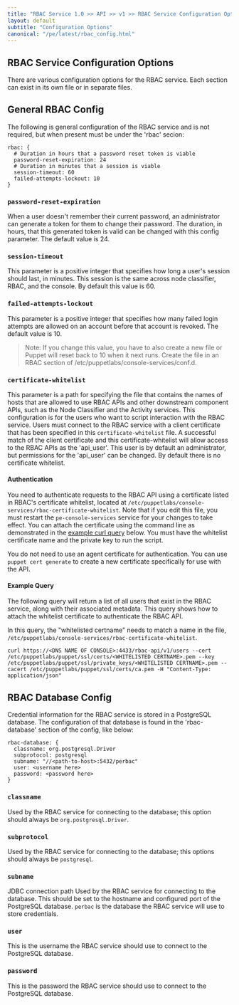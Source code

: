 ```yaml
---
title: "RBAC Service 1.0 >> API >> v1 >> RBAC Service Configuration Options"
layout: default
subtitle: "Configuration Options"
canonical: "/pe/latest/rbac_config.html"
---
```


RBAC Service Configuration Options
---------------------------

There are various configuration options for the RBAC service. Each
section can exist in its own file or in separate files.

General RBAC Config
-------------------

The following is general configuration of the RBAC service and is not required,
but when present must be under the 'rbac' secion:

    rbac: {
      # Duration in hours that a password reset token is viable
      password-reset-expiration: 24
      # Duration in minutes that a session is viable
      session-timeout: 60
      failed-attempts-lockout: 10
    }

### `password-reset-expiration`

When a user doesn't remember their current password, an administrator
can generate a token for them to change their password. The duration,
in hours, that this generated token is valid can be changed with this
config parameter. The default value is 24.

### `session-timeout`

This parameter is a positive integer that specifies how long a user's
session should last, in minutes. This session is the same across node classifier, RBAC, and the console. By default this value is 60.

### `failed-attempts-lockout`

This parameter is a positive integer that specifies how many failed
login attempts are allowed on an account before that account is
revoked. The default value is 10.

>Note: If you change this value, you have to also create a new file or Puppet will reset back to 10 when it next runs. Create the file in an RBAC section of /etc/puppetlabs/console-services/conf.d.

### `certificate-whitelist`

This parameter is a path for specifying the file that contains the
names of hosts that are allowed to use RBAC APIs and other downstream
component APIs, such as the Node Classifier and the Activity services.
This configuration is for the users who want to script interaction with
the RBAC service. Users must connect to the RBAC service with a client
certificate that has been specified in this `certificate-whitelist`
file. A successful match of the client certificate and this
certificate-whitelist will allow access to the RBAC APIs as the
'api_user'. This user is by default an administrator, but permissions
for the 'api_user' can be changed. By default there is no certificate
whitelist.

#### Authentication

You need to authenticate requests to the RBAC API using a certificate listed in RBAC's certificate whitelist, located at `/etc/puppetlabs/console-services/rbac-certificate-whitelist`. Note that if you edit this file, you must restart the `pe-console-services` service for your changes to take effect. You can attach the certificate using the command line as demonstrated in the [example curl query](./rbac_config.html#example-query) below. You must have the whitelist certificate name and the private key to run the script.

You do not need to use an agent certificate for authentication. You can use `puppet cert generate` to create a new certificate specifically for use with the API.

#### Example Query

The following query will return a list of all users that exist in the RBAC service, along with their associated metadata. This query shows how to attach the whitelist certificate to authenticate the RBAC API.

In this query, the "whitelisted certname" needs to match a name in the file, `/etc/puppetlabs/console-services/rbac-certificate-whitelist`.

`curl https://<DNS NAME OF CONSOLE>:4433/rbac-api/v1/users --cert /etc/puppetlabs/puppet/ssl/certs/<WHITELISTED CERTNAME>.pem --key /etc/puppetlabs/puppet/ssl/private_keys/<WHITELISTED CERTNAME>.pem --cacert /etc/puppetlabs/puppet/ssl/certs/ca.pem -H "Content-Type: application/json"`


RBAC Database Config
--------------------

Credential information for the RBAC service is stored in a PostgreSQL
database. The configuration of that database is found in the
'rbac-database' section of the config, like below:

    rbac-database: {
      classname: org.postgresql.Driver
      subprotocol: postgresql
      subname: "//<path-to-host>:5432/perbac"
      user: <username here>
      password: <password here>
    }

### `classname`

Used by the RBAC service for connecting to the database; this option should always be `org.postgresql.Driver`.

### `subprotocol`

Used by the RBAC service for connecting to the database; this options should always be `postgresql`.

### `subname`

JDBC connection path Used by the RBAC service for connecting to the
database. This should be set to the hostname and configured port of
the PostgreSQL database. `perbac` is the database the RBAC service
will use to store credentials.

### `user`

This is the username the RBAC service should use to connect to the PostgreSQL database.

### `password`

This is the password the RBAC service should use to connect to the PostgreSQL database.
